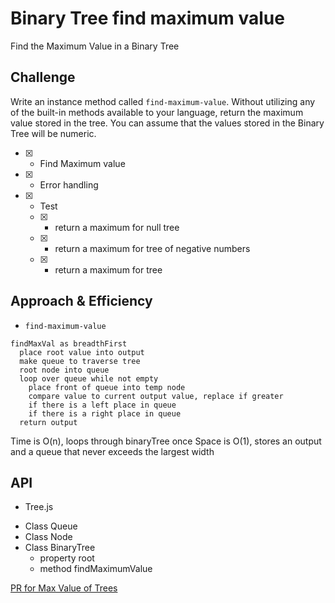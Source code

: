 # Binary Tree find maximum value
<!-- Short summary or background information -->
Find the Maximum Value in a Binary Tree

## Challenge
<!-- Description of the challenge -->
Write an instance method called `find-maximum-value`. Without utilizing any of the built-in methods available to your language, return the maximum value stored in the tree. You can assume that the values stored in the Binary Tree will be numeric.


- [x] - Find Maximum value
- [x] - Error handling
- [x] - Test
  - [x] - return a maximum for null tree
  - [x] - return a maximum for tree of negative numbers
  - [x] - return a maximum for tree


## Approach & Efficiency
<!-- What approach did you take? Why? What is the Big O space/time for this approach? -->

- `find-maximum-value`
```
findMaxVal as breadthFirst
  place root value into output
  make queue to traverse tree
  root node into queue
  loop over queue while not empty
    place front of queue into temp node
    compare value to current output value, replace if greater
    if there is a left place in queue
    if there is a right place in queue
  return output
```

Time is O(n), loops through binaryTree once
Space is O(1), stores an output and a queue that never exceeds the largest width

## API
<!-- Description of each method publicly available to your Stack and Queue-->

* Tree.js
- Class Queue 
- Class Node
- Class BinaryTree
  - property root
  - method findMaximumValue


[PR for Max Value of Trees](https://github.com/astrokd/data-structures-and-algorithms/pull/47)
